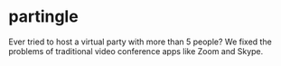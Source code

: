 # partingle
Ever tried to host a virtual party with more than 5 people? We fixed the problems of traditional video conference apps like Zoom and Skype.
